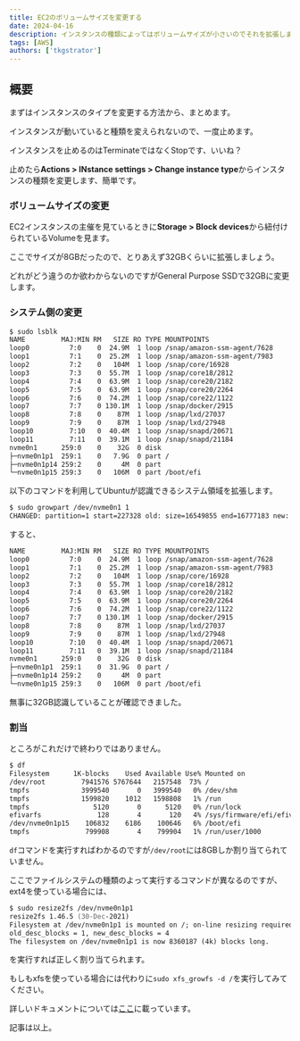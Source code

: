 ```yaml
---
title: EC2のボリュームサイズを変更する
date: 2024-04-16
description: インスタンスの種類によってはボリュームサイズが小さいのでそれを拡張します
tags: [AWS]
authors: ['tkgstrator']
---
```


## 概要

まずはインスタンスのタイプを変更する方法から、まとめます。

インスタンスが動いていると種類を変えられないので、一度止めます。

インスタンスを止めるのはTerminateではなくStopです、いいね？

止めたら**Actions > INstance settings > Change instance type**からインスタンスの種類を変更します、簡単です。

### ボリュームサイズの変更

EC2インスタンスの主催を見ているときに**Storage > Block devices**から紐付けられているVolumeを見ます。

ここでサイズが8GBだったので、とりあえず32GBくらいに拡張しましょう。

どれがどう違うのか欲わからないのですがGeneral Purpose SSDで32GBに変更します。

### システム側の変更

```zsh
$ sudo lsblk
NAME         MAJ:MIN RM   SIZE RO TYPE MOUNTPOINTS
loop0          7:0    0  24.9M  1 loop /snap/amazon-ssm-agent/7628
loop1          7:1    0  25.2M  1 loop /snap/amazon-ssm-agent/7983
loop2          7:2    0   104M  1 loop /snap/core/16928
loop3          7:3    0  55.7M  1 loop /snap/core18/2812
loop4          7:4    0  63.9M  1 loop /snap/core20/2182
loop5          7:5    0  63.9M  1 loop /snap/core20/2264
loop6          7:6    0  74.2M  1 loop /snap/core22/1122
loop7          7:7    0 130.1M  1 loop /snap/docker/2915
loop8          7:8    0    87M  1 loop /snap/lxd/27037
loop9          7:9    0    87M  1 loop /snap/lxd/27948
loop10         7:10   0  40.4M  1 loop /snap/snapd/20671
loop11         7:11   0  39.1M  1 loop /snap/snapd/21184
nvme0n1      259:0    0    32G  0 disk
├─nvme0n1p1  259:1    0   7.9G  0 part /
├─nvme0n1p14 259:2    0     4M  0 part
└─nvme0n1p15 259:3    0   106M  0 part /boot/efi
```

以下のコマンドを利用してUbuntuが認識できるシステム領域を拡張します。

```zsh
$ sudo growpart /dev/nvme0n1 1
CHANGED: partition=1 start=227328 old: size=16549855 end=16777183 new: size=66881503 end=67108831
```

すると、

```zsh
NAME         MAJ:MIN RM   SIZE RO TYPE MOUNTPOINTS
loop0          7:0    0  24.9M  1 loop /snap/amazon-ssm-agent/7628
loop1          7:1    0  25.2M  1 loop /snap/amazon-ssm-agent/7983
loop2          7:2    0   104M  1 loop /snap/core/16928
loop3          7:3    0  55.7M  1 loop /snap/core18/2812
loop4          7:4    0  63.9M  1 loop /snap/core20/2182
loop5          7:5    0  63.9M  1 loop /snap/core20/2264
loop6          7:6    0  74.2M  1 loop /snap/core22/1122
loop7          7:7    0 130.1M  1 loop /snap/docker/2915
loop8          7:8    0    87M  1 loop /snap/lxd/27037
loop9          7:9    0    87M  1 loop /snap/lxd/27948
loop10         7:10   0  40.4M  1 loop /snap/snapd/20671
loop11         7:11   0  39.1M  1 loop /snap/snapd/21184
nvme0n1      259:0    0    32G  0 disk
├─nvme0n1p1  259:1    0  31.9G  0 part /
├─nvme0n1p14 259:2    0     4M  0 part
└─nvme0n1p15 259:3    0   106M  0 part /boot/efi
```

無事に32GB認識していることが確認できました。

### 割当

ところがこれだけで終わりではありません。

```zsh
$ df
Filesystem      1K-blocks    Used Available Use% Mounted on
/dev/root         7941576 5767644   2157548  73% /
tmpfs             3999540       0   3999540   0% /dev/shm
tmpfs             1599820    1012   1598808   1% /run
tmpfs                5120       0      5120   0% /run/lock
efivarfs              128       4       120   4% /sys/firmware/efi/efivars
/dev/nvme0n1p15    106832    6186    100646   6% /boot/efi
tmpfs              799908       4    799904   1% /run/user/1000
```

`df`コマンドを実行すればわかるのですが`/dev/root`には8GBしか割り当てられていません。

ここでファイルシステムの種類のよって実行するコマンドが異なるのですが、ext4を使っている場合には、

```zsh
$ sudo resize2fs /dev/nvme0n1p1
resize2fs 1.46.5 (30-Dec-2021)
Filesystem at /dev/nvme0n1p1 is mounted on /; on-line resizing required
old_desc_blocks = 1, new_desc_blocks = 4
The filesystem on /dev/nvme0n1p1 is now 8360187 (4k) blocks long.
```

を実行すれば正しく割り当てられます。

もしもxfsを使っている場合には代わりに`sudo xfs_growfs -d /`を実行してみてください。

詳しいドキュメントについては[ここ](https://docs.aws.amazon.com/ebs/latest/userguide/recognize-expanded-volume-linux.html)に載っています。

記事は以上。
